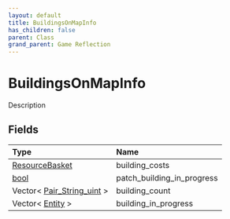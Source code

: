 ```yaml
---
layout: default
title: BuildingsOnMapInfo
has_children: false
parent: Class
grand_parent: Game Reflection
---
```

# BuildingsOnMapInfo
Description 

## Fields

| Type | Name |
|:-------------|:--------------|
| [ResourceBasket](/docs/game-reflection/classes/resource_basket) | building_costs |
| [bool](/docs/game-reflection/components/bool) | patch_building_in_progress |
| Vector< [Pair_String_uint](/docs/game-reflection/classes/pair__string_uint) > | building_count |
| Vector< [Entity](/docs/game-reflection/classes/entity) > | building_in_progress |

